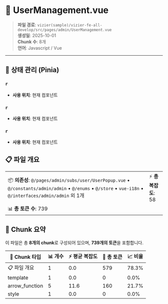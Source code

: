 # 📄 UserManagement.vue

> **파일 경로**: `vizier(sample)/vizier-fe-all-develop/src/pages/admin/UserManagement.vue`  
> **생성일**: 2025-10-01  
> **Chunk 수**: 8개  
> **언어**: Javascript / Vue
---


## 🏪 상태 관리 (Pinia)

### `r`
- **사용 위치**: 현재 컴포넌트

### `r`
- **사용 위치**: 현재 컴포넌트

### `r`
- **사용 위치**: 현재 컴포넌트




## 📋 파일 개요

| | |
|--|--|
| 📦 **의존성**: `@/pages/admin/subs/user/UserPopup.vue` • `@/constants/admin/admin` • `@/enums` • `@/store` • `vue-i18n` • `@/interfaces/admin/admin` 외 1개 | ⚡ **총 복잡도**: 58 |
| 📊 **총 토큰 수**: 739 |  |






## 🧩 Chunk 요약

이 파일은 총 **8개의 chunk**로 구성되어 있으며, **739개의 토큰**을 포함합니다.

| 🧩 Chunk 타입 | 📊 개수 | ⚡ 평균 복잡도 | 📝 총 토큰 | 📈 비율 |
|---------------|--------|-------------|----------|--------|
| 📋 파일 개요 | 1 | 0.0 | 579 | 78.3% |
| template | 1 | 0.0 | 0 | 0.0% |
| arrow_function | 5 | 11.6 | 160 | 21.7% |
| style | 1 | 0.0 | 0 | 0.0% |

